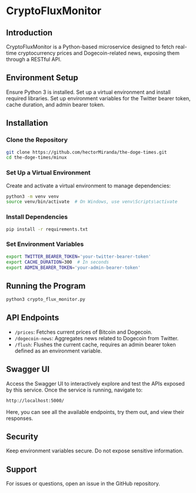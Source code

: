 
# CryptoFluxMonitor

## Introduction
CryptoFluxMonitor is a Python-based microservice designed to fetch real-time cryptocurrency prices and Dogecoin-related news, exposing them through a RESTful API.

## Environment Setup
Ensure Python 3 is installed. Set up a virtual environment and install required libraries. Set up environment variables for the Twitter bearer token, cache duration, and admin bearer token.

## Installation

### Clone the Repository
```bash
git clone https://github.com/hectorMiranda/the-doge-times.git
cd the-doge-times/minux
```

### Set Up a Virtual Environment
Create and activate a virtual environment to manage dependencies:
```bash
python3 -m venv venv
source venv/bin/activate  # On Windows, use venv\Scripts\activate
```

### Install Dependencies
```bash
pip install -r requirements.txt
```

### Set Environment Variables
```bash
export TWITTER_BEARER_TOKEN='your-twitter-bearer-token'
export CACHE_DURATION=300  # In seconds
export ADMIN_BEARER_TOKEN='your-admin-bearer-token'
```

## Running the Program
```bash
python3 crypto_flux_monitor.py
```

## API Endpoints
- `/prices`: Fetches current prices of Bitcoin and Dogecoin.
- `/dogecoin-news`: Aggregates news related to Dogecoin from Twitter.
- `/flush`: Flushes the current cache, requires an admin bearer token defined as an environment variable.

## Swagger UI
Access the Swagger UI to interactively explore and test the APIs exposed by this service. Once the service is running, navigate to:
```bash
http://localhost:5000/
```
Here, you can see all the available endpoints, try them out, and view their responses.

## Security
Keep environment variables secure. Do not expose sensitive information.

## Support
For issues or questions, open an issue in the GitHub repository.

